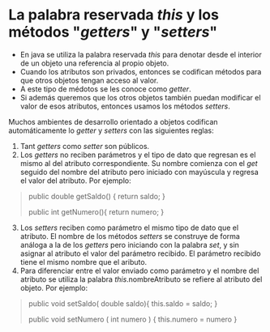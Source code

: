 # La palabra reservada _this_ y los métodos "_getters_" y "_setters_"

- En java se utiliza la palabra reservada _this_ para denotar desde el interior de un objeto una referencia al propio
objeto. 
- Cuando los atributos son privados, entonces se codifican métodos para que otros objetos tengan acceso
al valor.
- A este tipo de médotos se les conoce como _getter_.
- Si además queremos que los otros objetos también puedan modificar el valor de esos atributos, entonces usamos los métodos _setters_.

Muchos ambientes de desarrollo orientado a objetos codifican automáticamente lo _getter_ y _setters_
con las siguientes reglas:
1. Tant _getters_ como _setter_ son públicos.
2. Los _getters_ no reciben parámetros y el tipo de dato que regresan es el mismo al del atributo
correspondiente. Su nombre comienza con el _get_ seguido del nombre del atributo pero iniciado con
mayúscula y regresa el valor del atributo. Por ejemplo:
> public double getSaldo() { return saldo; }
> 
> public int getNumero(){ return numero; }
3. Los _setters_ reciben como parámetro el mismo tipo de dato que el atributo.
El nombre de los métodos _setters_ se construye de forma análoga a la de los _getters_ pero iniciando
con la palabra _set_, y sin asignar al atributo el valor del parámetro recibido. El parámetro recibido
tiene el mismo nombre que el aributo. 
4. Para diferenciar entre el valor enviado como parámetro y el nombre del atributo se utiliza la palabra _this_.nombreAtributo
se refiere al atributo del objeto. Por ejemplo:
>   public void setSaldo( double saldo){ this.saldo = saldo;  }
> 
> public void setNumero ( int numero ) { this.numero = numero }

